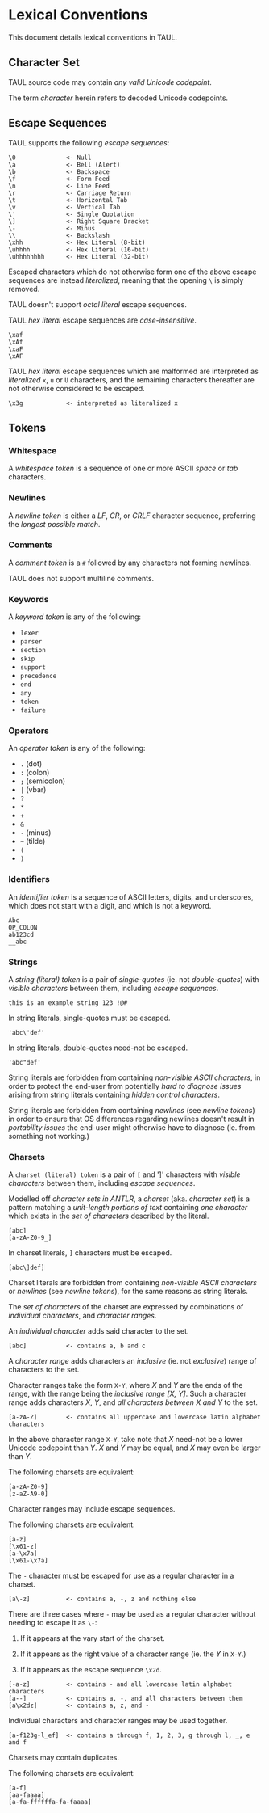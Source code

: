 # Lexical Conventions

This document details lexical conventions in TAUL.

## Character Set

TAUL source code may contain *any valid Unicode codepoint*.

The term *character* herein refers to decoded Unicode codepoints.

## Escape Sequences

TAUL supports the following *escape sequences*:

```
\0              <- Null
\a				<- Bell (Alert)
\b				<- Backspace
\f				<- Form Feed
\n				<- Line Feed
\r				<- Carriage Return
\t				<- Horizontal Tab
\v				<- Vertical Tab
\'				<- Single Quotation
\]				<- Right Square Bracket
\-				<- Minus
\\				<- Backslash
\xhh			<- Hex Literal (8-bit)
\uhhhh          <- Hex Literal (16-bit)
\uhhhhhhhh      <- Hex Literal (32-bit)
```

Escaped characters which do not otherwise form one of the above escape 
sequences are instead *literalized*, meaning that the opening `\` is 
simply removed.

TAUL doesn't support *octal literal* escape sequences.

TAUL *hex literal* escape sequences are *case-insensitive*.

```
\xaf
\xAf
\xaF
\xAF
```

TAUL *hex literal* escape sequences which are malformed are interpreted as
*literalized* `x`, `u` or `U` characters, and the remaining characters thereafter
are not otherwise considered to be escaped.

```
\x3g			<- interpreted as literalized x
```

## Tokens

### Whitespace

A *whitespace token* is a sequence of one or more ASCII *space* or *tab* characters.

### Newlines

A *newline token* is either a *LF*, *CR*, or *CRLF* character sequence, preferring the *longest possible match*.

### Comments

A *comment token* is a `#` followed by any characters not forming newlines.

TAUL does not support multiline comments.

### Keywords

A *keyword token* is any of the following:

- `lexer`
- `parser`
- `section`
- `skip`
- `support`
- `precedence`
- `end`
- `any`
- `token`
- `failure`

### Operators

An *operator token* is any of the following:

- `.` (dot)
- `:` (colon)
- `;` (semicolon)
- `|` (vbar)
- `?`
- `*`
- `+`
- `&`
- `-` (minus)
- `~` (tilde)
- `(`
- `)`

### Identifiers

An *identifier token* is a sequence of ASCII letters, digits, and underscores, which does not
start with a digit, and which is not a keyword.

```
Abc
OP_COLON
ab123cd
__abc
```

### Strings

A *string (literal) token* is a pair of *single-quotes* (ie. not *double-quotes*) with
*visible characters* between them, including *escape sequences*.

```
this is an example string 123 !@#
```

In string literals, single-quotes must be escaped.

```
'abc\'def'
```

In string literals, double-quotes need-not be escaped.

```
'abc"def'
```

String literals are forbidden from containing *non-visible ASCII characters*, in order to
protect the end-user from potentially *hard to diagnose issues* arising from string
literals containing *hidden control characters*.

String literals are forbidden from containing *newlines* (see *newline tokens*) in order to
ensure that OS differences regarding newlines doesn't result in *portability issues* the end-user
might otherwise have to diagnose (ie. from something not working.)

### Charsets

A `charset (literal) token` is a pair of `[` and ']' characters with *visible characters* between
them, including *escape sequences*.

Modelled off *character sets in ANTLR*, a *charset* (aka. *character set*) is a pattern matching a
*unit-length portions of text* containing *one character* which exists in the *set of characters*
described by the literal.

```
[abc]
[a-zA-Z0-9_]
```

In charset literals, `]` characters must be escaped.

```
[abc\]def]
```

Charset literals are forbidden from containing *non-visible ASCII characters* or *newlines* (see
*newline tokens*), for the same reasons as string literals.

The *set of characters* of the charset are expressed by combinations of *individual characters*,
and *character ranges*.

An *individual character* adds said character to the set.

```
[abc]			<- contains a, b and c
```

A *character range* adds characters an *inclusive* (ie. not *exclusive*) range of characters
to the set.

Character ranges take the form `X-Y`, where *X* and *Y* are the ends of the range, with the range
being the *inclusive range [X, Y]*. Such a character range adds characters *X*, *Y*, and *all characters
between X and Y* to the set.

```
[a-zA-Z]		<- contains all uppercase and lowercase latin alphabet characters
```

In the above character range `X-Y`, take note that *X* need-not be a lower Unicode codepoint than
*Y*. *X* and *Y* may be equal, and *X* may even be larger than *Y*.

The following charsets are equivalent:

```
[a-zA-Z0-9]
[z-aZ-A9-0]
```

Character ranges may include escape sequences.

The following charsets are equivalent:

```
[a-z]
[\x61-z]
[a-\x7a]
[\x61-\x7a]
```

The `-` character must be escaped for use as a regular character in a charset.

```
[a\-z]			<- contains a, -, z and nothing else
```

There are three cases where `-` may be used as a regular character without
needing to escape it as `\-`:

1. If it appears at the vary start of the charset.

2. If it appears as the right value of a character range (ie. the *Y* in `X-Y`.)

3. If it appears as the escape sequence `\x2d`.

```
[-a-z]			<- contains - and all lowercase latin alphabet characters
[a--]			<- contains a, -, and all characters between them
[a\x2dz]		<- contains a, z, and -
```

Individual characters and character ranges may be used together.

```
[a-f123g-l_ef]	<- contains a through f, 1, 2, 3, g through l, _, e and f
```

Charsets may contain duplicates.

The following charsets are equivalent:

```
[a-f]
[aa-faaaa]
[a-fa-ffffffa-fa-faaaa]
```